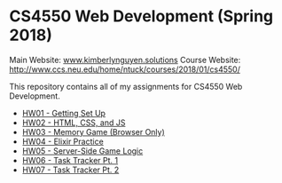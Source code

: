 # CS4550 Web Development (Spring 2018)
Main Website: www.kimberlynguyen.solutions 
Course Website: http://www.ccs.neu.edu/home/ntuck/courses/2018/01/cs4550/ 

This repository contains all of my assignments for CS4550 Web Development.
- [HW01 - Getting Set Up](http://hw01.kimberlynguyen.solutions/)  
- [HW02 - HTML, CSS, and JS](http://hw02.kimberlynguyen.solutions/)
- [HW03 - Memory Game (Browser Only)](https://github.com/kimberlypn/CS4550/tree/v1.0/memory)
- [HW04 - Elixir Practice](https://github.com/kimberlypn/CS4550/tree/master/calc)
- [HW05 - Server-Side Game Logic](http://memory.kimberlynguyen.solutions)
- [HW06 - Task Tracker Pt. 1](http://tasks1.kimberlynguyen.solutions)
- [HW07 - Task Tracker Pt. 2](http://tasks2.kimberlynguyen.solutions)
